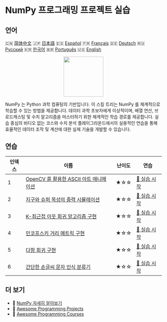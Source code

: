 # NumPy 프로그래밍 프로젝트 실습

## 언어

🇨🇳 [简体中文](README_zh.md) 🇯🇵 [日本語](README_ja.md) 🇪🇸 [Español](README_es.md) 🇫🇷 [Français](README_fr.md) 🇩🇪 [Deutsch](README_de.md) 🇷🇺 [Русский](README_ru.md) 🇰🇷 [한국어](README_ko.md) 🇧🇷 [Português](README_pt.md) 🇺🇸 [English](README.md) 

<div align="center">
<img width="128px" src="https://file.labex.io/path/gdqX0QgXsYjL.png">
</div>

NumPy 는 Python 과학 컴퓨팅의 기반입니다. 이 스킬 트리는 NumPy 를 체계적으로 학습할 수 있는 방법을 제공합니다. 데이터 과학 초보자에게 이상적이며, 배열 연산, 브로드캐스팅 및 수치 알고리즘을 마스터하기 위한 체계적인 학습 경로를 제공합니다. 실습 중심의 비디오 없는 코스와 수치 분석 플레이그라운드에서의 실용적인 연습을 통해 효율적인 데이터 조작 및 계산에 대한 실제 기술을 개발할 수 있습니다.

## 연습

|   인덱스 | 이름                                                                                                                            | 난이도   | 연습                                                                                                        |
|----------|---------------------------------------------------------------------------------------------------------------------------------|----------|-------------------------------------------------------------------------------------------------------------|
|        1 | [OpenCV 를 활용한 ASCII 아트 애니메이션](https://labex.io/ko/courses/project-ascii-art-animation-with-opencv)                   | ★☆☆      | [🚀 실습 시작](https://labex.io/ko/courses/project-ascii-art-animation-with-opencv)                         |
|        2 | [지구와 슈퍼 목성의 중력 시뮬레이션](https://labex.io/ko/courses/project-gravitational-simulation-of-earth-and-super-jupiter)   | ★☆☆      | [🚀 실습 시작](https://labex.io/ko/courses/project-gravitational-simulation-of-earth-and-super-jupiter)     |
|        3 | [K-최근접 이웃 회귀 알고리즘 구현](https://labex.io/ko/courses/project-k-nearest-neighbors-regression-algorithm-implementation) | ★☆☆      | [🚀 실습 시작](https://labex.io/ko/courses/project-k-nearest-neighbors-regression-algorithm-implementation) |
|        4 | [민코프스키 거리 메트릭 구현](https://labex.io/ko/courses/project-implementing-minkowski-distance-metric)                       | ★☆☆      | [🚀 실습 시작](https://labex.io/ko/courses/project-implementing-minkowski-distance-metric)                  |
|        5 | [다항 회귀 구현](https://labex.io/ko/courses/project-polynomial-regression-implementation-and-application)                      | ★☆☆      | [🚀 실습 시작](https://labex.io/ko/courses/project-polynomial-regression-implementation-and-application)    |
|        6 | [간단한 손글씨 문자 인식 분류기](https://labex.io/ko/courses/project-simple-handwritten-character-recognition-classifier)       | ★☆☆      | [🚀 실습 시작](https://labex.io/ko/courses/project-simple-handwritten-character-recognition-classifier)     |

## 더 보기

- 🔗 [NumPy 자세히 알아보기](https://labex.io/ko/skilltrees/numpy)
- 🔗 [Awesome Programming Projects](https://github.com/labex-labs/awesome-programming-projects)
- 🔗 [Awesome Programming Courses](https://github.com/labex-labs/awesome-programming-courses)

